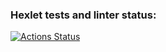 ### Hexlet tests and linter status:
[![Actions Status](https://github.com/asagafonov/python-project-lvl2/workflows/hexlet-check/badge.svg)](https://github.com/asagafonov/python-project-lvl2/actions)